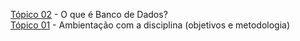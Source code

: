 [Tópico 02](./topico-02.md) - O que é Banco de Dados?<br>
[Tópico 01](./topico-01.md) - Ambientação com a disciplina (objetivos e metodologia)<br>

